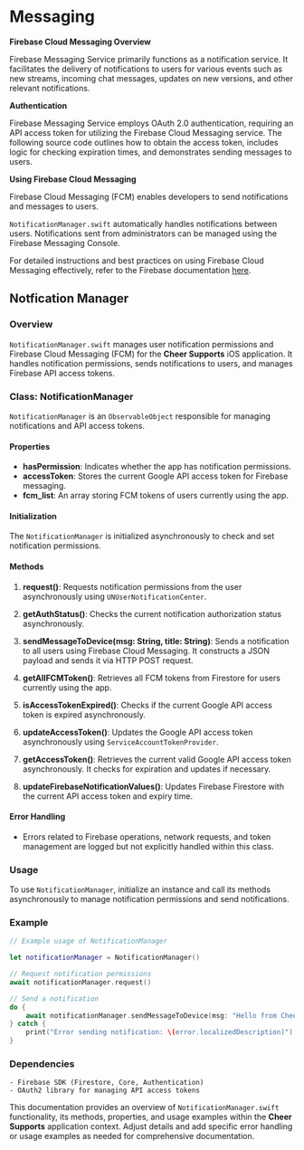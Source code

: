 # Messaging

**Firebase Cloud Messaging Overview**

Firebase Messaging Service primarily functions as a notification service. It facilitates the delivery of notifications to users for various events such as new streams, incoming chat messages, updates on new versions, and other relevant notifications.

**Authentication**

Firebase Messaging Service employs OAuth 2.0 authentication, requiring an API access token for utilizing the Firebase Cloud Messaging service. The following source code outlines how to obtain the access token, includes logic for checking expiration times, and demonstrates sending messages to users.

**Using Firebase Cloud Messaging**

Firebase Cloud Messaging (FCM) enables developers to send notifications and messages to users. 

`NotificationManager.swift` automatically handles notifications between users. Notifications sent from administrators can be managed using the Firebase Messaging Console.

For detailed instructions and best practices on using Firebase Cloud Messaging effectively, refer to the Firebase documentation [here](https://firebase.google.com/docs/cloud-messaging/ios/client).



## Notfication Manager 

### Overview

`NotificationManager.swift` manages user notification permissions and Firebase Cloud Messaging (FCM) for the **Cheer Supports** iOS application. It handles notification permissions, sends notifications to users, and manages Firebase API access tokens.

### Class: NotificationManager

`NotificationManager` is an `ObservableObject` responsible for managing notifications and API access tokens.

#### Properties

- **hasPermission**: Indicates whether the app has notification permissions.
- **accessToken**: Stores the current Google API access token for Firebase messaging.
- **fcm_list**: An array storing FCM tokens of users currently using the app.

#### Initialization

The `NotificationManager` is initialized asynchronously to check and set notification permissions.

#### Methods

1. **request()**: Requests notification permissions from the user asynchronously using `UNUserNotificationCenter`.
   
2. **getAuthStatus()**: Checks the current notification authorization status asynchronously.

3. **sendMessageToDevice(msg: String, title: String)**: Sends a notification to all users using Firebase Cloud Messaging. It constructs a JSON payload and sends it via HTTP POST request.

4. **getAllFCMToken()**: Retrieves all FCM tokens from Firestore for users currently using the app.

5. **isAccessTokenExpired()**: Checks if the current Google API access token is expired asynchronously.

6. **updateAccessToken()**: Updates the Google API access token asynchronously using `ServiceAccountTokenProvider`.

7. **getAccessToken()**: Retrieves the current valid Google API access token asynchronously. It checks for expiration and updates if necessary.

8. **updateFirebaseNotificationValues()**: Updates Firebase Firestore with the current API access token and expiry time.

#### Error Handling

- Errors related to Firebase operations, network requests, and token management are logged but not explicitly handled within this class.

### Usage

To use `NotificationManager`, initialize an instance and call its methods asynchronously to manage notification permissions and send notifications.

### Example

```swift
// Example usage of NotificationManager

let notificationManager = NotificationManager()

// Request notification permissions
await notificationManager.request()

// Send a notification
do {
    await notificationManager.sendMessageToDevice(msg: "Hello from Cheer Supports!", title: "New Message")
} catch {
    print("Error sending notification: \(error.localizedDescription)")
}
```

### Dependencies

    - Firebase SDK (Firestore, Core, Authentication)
    - OAuth2 library for managing API access tokens


This documentation provides an overview of `NotificationManager.swift` functionality, its methods, properties, and usage examples within the **Cheer Supports** application context. Adjust details and add specific error handling or usage examples as needed for comprehensive documentation.

